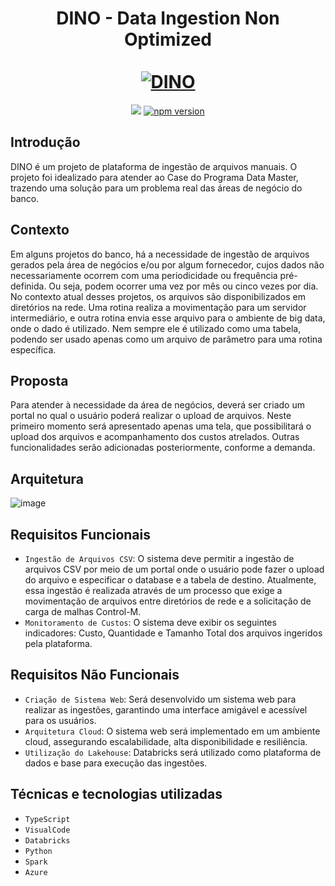 <div align="center">
  <h1 align="center">
    DINO - Data Ingestion Non Optimized
    <br />
    <br />
    <a href="">
      <img src="https://github.com/user-attachments/assets/4e5bd449-aedb-479c-b54b-0b013f9eaf0d" alt="DINO">
    </a>
  </h1>
</div>

<p align="center">
  <a href="#status" alt="Estado do Projeto"><img src="http://img.shields.io/static/v1?label=STATUS&message=EM%20DESENVOLVIMENTO&color=GREEN&style=flat" /></a>
  <a href="https://www.npmjs.com/package/@docusaurus/core"><img src="https://img.shields.io/npm/v/@docusaurus/core.svg?style=flat" alt="npm version"></a>
</p>

## Introdução

DINO é um projeto de plataforma de ingestão de arquivos manuais. O projeto foi idealizado para atender ao Case do Programa Data Master, trazendo uma solução para um problema real das áreas de negócio do banco.


## Contexto

Em alguns projetos do banco, há a necessidade de ingestão de arquivos gerados pela área de negócios e/ou por algum fornecedor, cujos dados não necessariamente ocorrem com uma periodicidade ou frequência pré-definida. Ou seja, podem ocorrer uma vez por mês ou cinco vezes por dia.
No contexto atual desses projetos, os arquivos são disponibilizados em diretórios na rede. Uma rotina realiza a movimentação para um servidor intermediário, e outra rotina envia esse arquivo para o ambiente de big data, onde o dado é utilizado. Nem sempre ele é utilizado como uma tabela, podendo ser usado apenas como um arquivo de parâmetro para uma rotina específica.

## Proposta

Para atender à necessidade da área de negócios, deverá ser criado um portal no qual o usuário poderá realizar o upload de arquivos. Neste primeiro momento será apresentado apenas uma tela, que possibilitará o upload dos arquivos e acompanhamento dos custos atrelados.
Outras funcionalidades serão adicionadas posteriormente, conforme a demanda.

## Arquitetura
![image](https://github.com/user-attachments/assets/07e846b5-8efe-496f-b61c-702fa3eab4cc)


## Requisitos Funcionais

- `Ingestão de Arquivos CSV`: O sistema deve permitir a ingestão de arquivos CSV por meio de um portal onde o usuário pode fazer o upload do arquivo e especificar o database e a tabela de destino. Atualmente, essa ingestão é realizada através de um processo que exige a movimentação de arquivos entre diretórios de rede e a solicitação de carga de malhas Control-M.
- `Monitoramento de Custos`: O sistema deve exibir os seguintes indicadores: Custo, Quantidade e Tamanho Total dos arquivos ingeridos pela plataforma.


## Requisitos Não Funcionais

- `Criação de Sistema Web`: Será desenvolvido um sistema web para realizar as ingestões, garantindo uma interface amigável e acessível para os usuários.
- `Arquitetura Cloud`: O sistema web será implementado em um ambiente cloud, assegurando escalabilidade, alta disponibilidade e resiliência.
- `Utilização do Lakehouse`: Databricks será utilizado como plataforma de dados e base para execução das ingestões.

## Técnicas e tecnologias utilizadas

- ``TypeScript``
- ``VisualCode``
- ``Databricks``
- ``Python``
- ``Spark``
- ``Azure``

